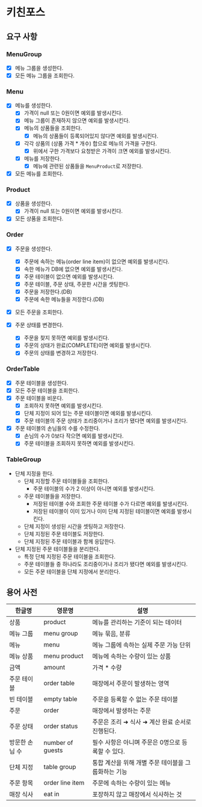 # 키친포스

## 요구 사항

### MenuGroup

- [x] 메뉴 그룹을 생성한다.
- [x] 모든 메뉴 그룹을 조회한다.

### Menu

- [x] 메뉴를 생성한다.
  - [x] 가격이 null 또는 0원이면 예외를 발생시킨다.
  - [x] 메뉴 그룹이 존재하지 않으면 예외를 발생시킨다.
  - [x] 메뉴의 상품들을 조회한다.
    - [x] 메뉴의 상품들이 등록되어있지 않다면 예외를 발생시킨다.
  - [x] 각각 상품의 (상품 가격 * 개수) 합으로 메뉴의 가격을 구한다.
    - [x] 위에서 구한 가격보다 요청받은 가격이 크면 예외를 발생시킨다.
  - [x] 메뉴를 저장한다.
    - [x] 메뉴에 관련된 상품들을 `MenuProduct`로 저장한다.
- [x] 모든 메뉴를 조회한다.

### Product

- [x] 상품을 생성한다.
  - [x] 가격이 null 또는 0원이면 예외를 발생시킨다.
- [x] 모든 상품을 조회한다.

### Order

- [x] 주문을 생성한다.
  - [x] 주문에 속하는 메뉴(order line item)이 없으면 예외를 발생시킨다.
  - [x] 속한 메뉴가 DB에 없으면 예외를 발생시킨다.
  - [x] 주문 테이블이 없으면 예외를 발생시킨다.
  - [x] 주문 테이블, 주문 상태, 주문한 시간을 셋팅한다.
  - [x] 주문을 저장한다.(DB)
  - [x] 주문에 속한 메뉴들을 저장한다.(DB)

- [x] 모든 주문을 조회한다.

- [x] 주문 상태를 변경한다.
  - [x] 주문을 찾지 못하면 예외를 발생시킨다.
  - [x] 주문의 상태가 완료(COMPLETE)이면 예외를 발생시킨다.
  - [x] 주문의 상태를 변경하고 저장한다.

### OrderTable

- [x] 주문 테이블을 생성한다.
- [x] 모든 주문 테이블을 조회한다.
- [x] 주문 테이블을 비운다.
  - [x] 조회하지 못하면 예외를 발생시킨다.
  - [x] 단체 지정이 되어 있는 주문 테이블이면 예외를 발생시킨다.
  - [x] 주문 테이블의 주문 상태가 조리중이거나 조리가 됐다면 예외를 발생시킨다.
- [x] 주문 테이블의 손님들의 수를 수정한다.
  - [x] 손님의 수가 0보다 작으면 예외를 발생시킨다.
  - [x] 주문 테이블을 조회하지 못하면 예외를 발생시킨다.

### TableGroup

- 단체 지정을 한다.
  - 단체 지정할 주문 테이블들을 조회한다.
    - 주문 테이블의 수가 2 이상이 아니면 예외를 발생시킨다.
  - 주문 테이블들을 저장한다.
    - 저장된 테이블 수와 조회한 주문 테이블 수가 다르면 예외를 발생시킨다.
    - 저장된 테이블이 이미 있거나 이미 단체 지정된 테이블이면 예외를 발생시킨다.
  - 단체 지정이 생성된 시간을 셋팅하고 저장한다.
  - 단체 지정된 주문 테이블도 저장한다.
  - 단체 지정된 주문 테이블과 함께 응답한다.
- 단체 지정된 주문 테이블들을 분리한다.
  - 특정 단체 지정된 주문 테이블을 조회한다.
  - 주문 테이블들 중 하나라도 조리중이거나 조리가 됐다면 예외를 발생시킨다.
  - 모든 주문 테이블을 단체 지정에서 분리한다.

## 용어 사전

| 한글명 | 영문명 | 설명 |
| --- | --- | --- |
| 상품 | product | 메뉴를 관리하는 기준이 되는 데이터 |
| 메뉴 그룹 | menu group | 메뉴 묶음, 분류 |
| 메뉴 | menu | 메뉴 그룹에 속하는 실제 주문 가능 단위 |
| 메뉴 상품 | menu product | 메뉴에 속하는 수량이 있는 상품 |
| 금액 | amount | 가격 * 수량 |
| 주문 테이블 | order table | 매장에서 주문이 발생하는 영역 |
| 빈 테이블 | empty table | 주문을 등록할 수 없는 주문 테이블 |
| 주문 | order | 매장에서 발생하는 주문 |
| 주문 상태 | order status | 주문은 조리 ➜ 식사 ➜ 계산 완료 순서로 진행된다. |
| 방문한 손님 수 | number of guests | 필수 사항은 아니며 주문은 0명으로 등록할 수 있다. |
| 단체 지정 | table group | 통합 계산을 위해 개별 주문 테이블을 그룹화하는 기능 |
| 주문 항목 | order line item | 주문에 속하는 수량이 있는 메뉴 |
| 매장 식사 | eat in | 포장하지 않고 매장에서 식사하는 것 |
